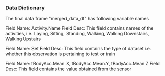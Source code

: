### Data Dictionary

The final data frame "merged_data_df" has following variable names

Field Name: Activity.Name
Field Desc: This field contains names of the activities, i.e. Laying, Sitting, Standing, Walking, Walking Downstairs, Walking Upstairs

Field Name: Set
Field Desc: This field contains the type of dataset i.e. whether this observation is pertaining to test or train

Field Name: tBodyAcc.Mean.X, tBodyAcc.Mean.Y, tBodyAcc.Mean.Z
Field Desc: This field contains the value obtained from the sensor
